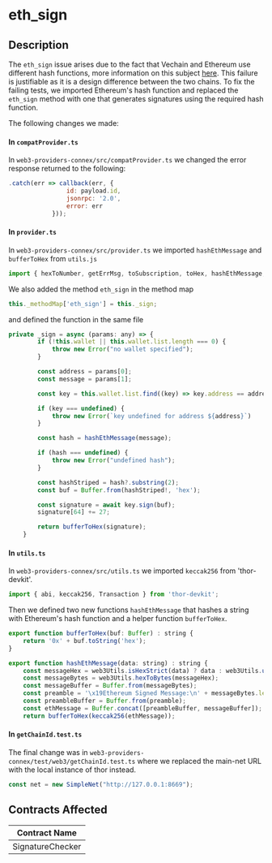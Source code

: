 # eth\_sign

## Description

The `eth_sign` issue arises due to the fact that Vechain and Ethereum use different hash functions, more information on this subject [here](https://github.com/vechain/vechain-docs/blob/main/core-concepts/evm-compatibility/test-coverage/broken-reference/README.md). This failure is justifiable as it is a design difference between the two chains. To fix the failing tests, we imported Ethereum's hash function and replaced the `eth_sign` method with one that generates signatures using the required hash function.

The following changes we made:

#### In `compatProvider.ts`

In `web3-providers-connex/src/compatProvider.ts` we changed the error response returned to the following:

```javascript
.catch(err => callback(err, {
				id: payload.id,
				jsonrpc: '2.0',
				error: err
			}));
```

#### In `provider.ts`

In `web3-providers-connex/src/provider.ts` we imported `hashEthMessage` and `bufferToHex` from `utils.js`

```javascript
import { hexToNumber, getErrMsg, toSubscription, toHex, hashEthMessage, bufferToHex } from './utils';
```

We also added the method `eth_sign` in the method map

```javascript
this._methodMap['eth_sign'] = this._sign;
```

and defined the function in the same file

```javascript
private _sign = async (params: any) => {
		if (!this.wallet || this.wallet.list.length === 0) {
			throw new Error("no wallet specified");
		}

		const address = params[0];
		const message = params[1];

		const key = this.wallet.list.find((key) => key.address == address);

		if (key === undefined) {
			throw new Error(`key undefined for address ${address}`)
		}

		const hash = hashEthMessage(message);

		if (hash === undefined) {
			throw new Error("undefined hash");
		}

		const hashStriped = hash?.substring(2);
		const buf = Buffer.from(hashStriped!, 'hex');

		const signature = await key.sign(buf);
		signature[64] += 27;

		return bufferToHex(signature);
	}
```

#### In `utils.ts`

In `web3-providers-connex/src/utils.ts` we imported `keccak256` from 'thor-devkit'.

```javascript
import { abi, keccak256, Transaction } from 'thor-devkit';
```

Then we defined two new functions `hashEthMessage` that hashes a string with Ethereum's hash function and a helper function `bufferToHex`.

```javascript
export function bufferToHex(buf: Buffer) : string {
	return '0x' + buf.toString('hex');
}

export function hashEthMessage(data: string) : string {
	const messageHex = web3Utils.isHexStrict(data) ? data : web3Utils.utf8ToHex(data);
	const messageBytes = web3Utils.hexToBytes(messageHex);
	const messageBuffer = Buffer.from(messageBytes);
	const preamble = '\x19Ethereum Signed Message:\n' + messageBytes.length;
	const preambleBuffer = Buffer.from(preamble);
	const ethMessage = Buffer.concat([preambleBuffer, messageBuffer]);
	return bufferToHex(keccak256(ethMessage));
```

#### In `getChainId.test.ts`

The final change was in `web3-providers-connex/test/web3/getChainId.test.ts` where we replaced the main-net URL with the local instance of thor instead.

```javascript
const net = new SimpleNet("http://127.0.0.1:8669");
```

## Contracts Affected

| Contract Name    |
| ---------------- |
| SignatureChecker |
